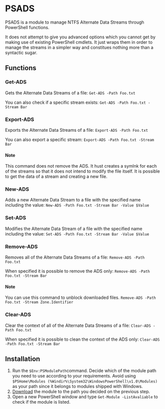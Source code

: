 # PSADS
PSADS is a module to manage NTFS Alternate Data Streams through PowerShell functions.

It does not attempt to give you advanced options which you cannot get by making use of existing PowerShell cmdlets. It just wraps them in order to manage the streams in a simpler way and constitues nothing more than a syntactic sugar.

## Functions
### Get-ADS
Gets the Alternate Data Streams of a file: `Get-ADS -Path Foo.txt`

You can also check if a specific stream exists: `Get-ADS -Path Foo.txt -Stream Bar`

### Export-ADS
Exports the Alternate Data Streams of a file: `Export-ADS -Path Foo.txt`

You can also export a specific stream: `Export-ADS -Path Foo.txt -Stream Bar`

#### Note
This command does not remove the ADS. It hust creates a symlnk for each of the streams so that it does not intend to modify the file itself. It is possible to get the data of a stream and creating a new file.

### New-ADS
Adds a new Alternate Data Stream to a file with the specified name including the value: `New-ADS -Path Foo.txt -Stream Bar -Value $Value`

### Set-ADS
Modifies the Alternate Data Stream of a file with the specified name including the value: `Set-ADS -Path Foo.txt -Stream Bar -Value $Value`

### Remove-ADS
Removes all of the Alternate Data Streams of a file: `Remove-ADS -Path Foo.txt`

When specified it is possible to remove the ADS only: `Remove-ADS -Path Foo.txt -Stream Bar`

#### Note
You can use this command to unblock downloaded files. `Remove-ADS -Path Foo.txt -Stream Zone.Identifier`

### Clear-ADS
Clear the context of all of the Alternate Data Streams of a file: `Clear-ADS -Path Foo.txt`

When specified it is possible to clean the context of the ADS only: `Clear-ADS -Path Foo.txt -Stream Bar`

## Installation
1. Run the `$Env:PSModulePath`command. Decide which of the module path you need to use according to your requirements. Avoid using `$PSHome\Modules (%Windir%\System32\WindowsPowerShell\v1.0\Modules)` as your path since it belongs to modules shipped with Windows.
2. [Download](https://github.com/zbalkan/PSADS/archive/master.zip) the module to the path you decided on the previous step.
3. Open a new PowerShell window and type `Get-Module -ListAvaliable` to check if the module is listed.
